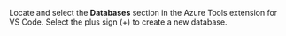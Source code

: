 Locate and select the **Databases** section in the Azure Tools extension for VS Code.  Select the plus sign (+) to create a new database.